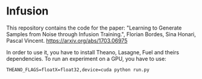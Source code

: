 # Infusion

This repository contains the code for the paper:
"Learning to Generate Samples from Noise through Infusion Training.", Florian Bordes, Sina Honari,
Pascal Vincent. https://arxiv.org/abs/1703.06975

In order to use it, you have to install Theano, Lasagne, Fuel and theirs dependencies. To run an
experiment on a GPU, you have to use:
```
THEANO_FLAGS=floatX=float32,device=cuda python run.py
```

